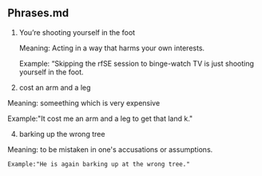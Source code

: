 ## Phrases.md

1. You’re shooting yourself in the foot

   Meaning: Acting in a way that harms your own interests.

   Example: “Skipping the rfSE session to binge-watch TV is just shooting yourself in the foot.

 3. cost an arm and a leg

   Meaning: someething which is very expensive

   Example:"It cost me an arm and a leg to get that land k."

 4. barking up the wrong tree

   Meaning: to be mistaken in one's accusations or assumptions.

    Example:"He is again barking up at the wrong tree." 